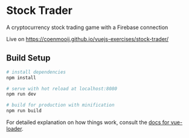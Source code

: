 # Stock Trader
A cryptocurrency stock trading game with a Firebase connection

Live on https://coenmooij.github.io/vuejs-exercises/stock-trader/

## Build Setup

``` bash
# install dependencies
npm install

# serve with hot reload at localhost:8080
npm run dev

# build for production with minification
npm run build
```

For detailed explanation on how things work, consult the [docs for vue-loader](http://vuejs.github.io/vue-loader).
